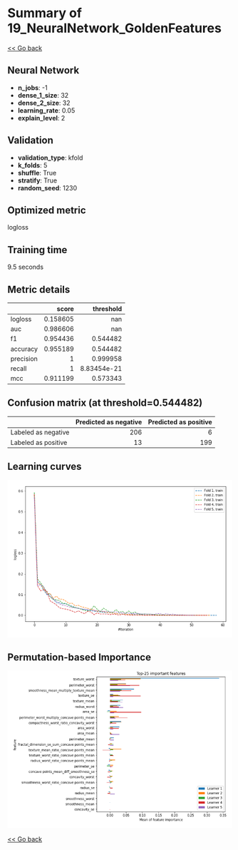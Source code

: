 # Summary of 19_NeuralNetwork_GoldenFeatures

[<< Go back](../README.md)


## Neural Network
- **n_jobs**: -1
- **dense_1_size**: 32
- **dense_2_size**: 32
- **learning_rate**: 0.05
- **explain_level**: 2

## Validation
 - **validation_type**: kfold
 - **k_folds**: 5
 - **shuffle**: True
 - **stratify**: True
 - **random_seed**: 1230

## Optimized metric
logloss

## Training time

9.5 seconds

## Metric details
|           |    score |     threshold |
|:----------|---------:|--------------:|
| logloss   | 0.158605 | nan           |
| auc       | 0.986606 | nan           |
| f1        | 0.954436 |   0.544482    |
| accuracy  | 0.955189 |   0.544482    |
| precision | 1        |   0.999958    |
| recall    | 1        |   8.83454e-21 |
| mcc       | 0.911199 |   0.573343    |


## Confusion matrix (at threshold=0.544482)
|                     |   Predicted as negative |   Predicted as positive |
|:--------------------|------------------------:|------------------------:|
| Labeled as negative |                     206 |                       6 |
| Labeled as positive |                      13 |                     199 |

## Learning curves
![Learning curves](learning_curves.png)

## Permutation-based Importance
![Permutation-based Importance](permutation_importance.png)

[<< Go back](../README.md)
